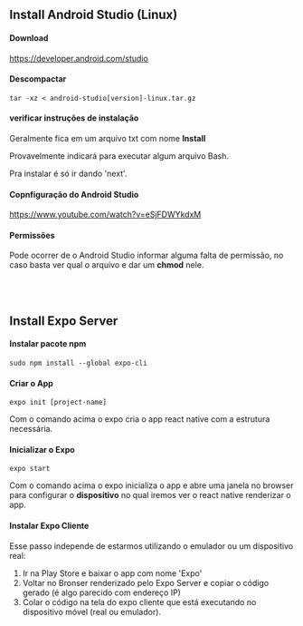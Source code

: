 ## Install Android Studio (Linux)


#### Download

<https://developer.android.com/studio>



#### Descompactar
```
tar -xz < android-studio[version]-linux.tar.gz 
```


#### verificar instruções de instalação

Geralmente fica em um arquivo txt com nome **Install**

Provavelmente indicará para executar algum arquivo Bash.

Pra instalar é só ir dando 'next'.



#### Copnfiguração do Android Studio

<https://www.youtube.com/watch?v=eSjFDWYkdxM>



#### Permissões

Pode ocorrer de o Android Studio informar alguma falta de permissão, no caso basta ver qual o arquivo e dar um **chmod** nele.



<br>
<br>


## Install Expo Server


#### Instalar pacote npm
```
sudo npm install --global expo-cli
```


#### Criar o App
```
expo init [project-name]
```

Com o comando acima o expo cria o app react native com a estrutura necessária.



#### Inicializar o Expo
```
expo start 
```
Com o comando acima o expo inicializa o app e abre uma janela no browser para configurar o **dispositivo** no qual iremos ver o react native renderizar o app.



#### Instalar Expo Cliente
Esse passo independe de estarmos utilizando o emulador ou um dispositivo real:

1. Ir na Play Store e baixar o app com nome 'Expo'
2. Voltar no Bronser renderizado pelo Expo Server e copiar o código gerado (é algo parecido com endereço IP)
3. Colar o código na tela do expo cliente que está executando no dispositivo móvel (real ou emulador).








